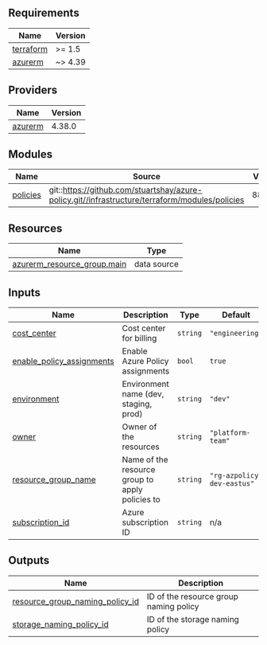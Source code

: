 <!-- BEGIN_TF_DOCS -->
## Requirements

| Name | Version |
|------|---------|
| <a name="requirement_terraform"></a> [terraform](#requirement\_terraform) | >= 1.5 |
| <a name="requirement_azurerm"></a> [azurerm](#requirement\_azurerm) | ~> 4.39 |

## Providers

| Name | Version |
|------|---------|
| <a name="provider_azurerm"></a> [azurerm](#provider\_azurerm) | 4.38.0 |

## Modules

| Name | Source | Version |
|------|--------|---------|
| <a name="module_policies"></a> [policies](#module\_policies) | git::https://github.com/stuartshay/azure-policy.git//infrastructure/terraform/modules/policies | 88f58f3 |

## Resources

| Name | Type |
|------|------|
| [azurerm_resource_group.main](https://registry.terraform.io/providers/hashicorp/azurerm/latest/docs/data-sources/resource_group) | data source |

## Inputs

| Name | Description | Type | Default | Required |
|------|-------------|------|---------|:--------:|
| <a name="input_cost_center"></a> [cost\_center](#input\_cost\_center) | Cost center for billing | `string` | `"engineering"` | no |
| <a name="input_enable_policy_assignments"></a> [enable\_policy\_assignments](#input\_enable\_policy\_assignments) | Enable Azure Policy assignments | `bool` | `true` | no |
| <a name="input_environment"></a> [environment](#input\_environment) | Environment name (dev, staging, prod) | `string` | `"dev"` | no |
| <a name="input_owner"></a> [owner](#input\_owner) | Owner of the resources | `string` | `"platform-team"` | no |
| <a name="input_resource_group_name"></a> [resource\_group\_name](#input\_resource\_group\_name) | Name of the resource group to apply policies to | `string` | `"rg-azpolicy-dev-eastus"` | no |
| <a name="input_subscription_id"></a> [subscription\_id](#input\_subscription\_id) | Azure subscription ID | `string` | n/a | yes |

## Outputs

| Name | Description |
|------|-------------|
| <a name="output_resource_group_naming_policy_id"></a> [resource\_group\_naming\_policy\_id](#output\_resource\_group\_naming\_policy\_id) | ID of the resource group naming policy |
| <a name="output_storage_naming_policy_id"></a> [storage\_naming\_policy\_id](#output\_storage\_naming\_policy\_id) | ID of the storage naming policy |
<!-- END_TF_DOCS -->
